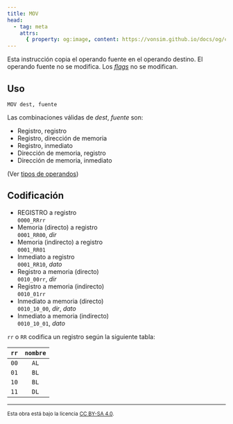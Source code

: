 ```yaml
---
title: MOV
head:
  - tag: meta
    attrs:
      { property: og:image, content: https://vonsim.github.io/docs/og/cpu/instructions/mov.png }
---
```


Esta instrucción copia el operando fuente en el operando destino. El operando fuente no se modifica. Los [_flags_](/docs/cpu/#flags) no se modifican.

## Uso

```vonsim
MOV dest, fuente
```

Las combinaciones válidas de _dest_, _fuente_ son:

- Registro, registro
- Registro, dirección de memoria
- Registro, inmediato
- Dirección de memoria, registro
- Dirección de memoria, inmediato

(Ver [tipos de operandos](/docs/cpu/assembly/#operandos))

## Codificación

- REGISTRO a registro  
  `0000_RRrr`
- Memoria (directo) a registro  
  `0001_RR00`, _dir_
- Memoria (indirecto) a registro  
  `0001_RR01`
- Inmediato a registro  
  `0001_RR10`, _dato_
- Registro a memoria (directo)  
  `0010_00rr`, _dir_
- Registro a memoria (indirecto)  
  `0010_01rr`
- Inmediato a memoria (directo)  
  `0010_10_00`, _dir_, _dato_
- Inmediato a memoria (indirecto)  
  `0010_10_01`, _dato_

`rr` o `RR` codifica un registro según la siguiente tabla:

| `rr` | `nombre` |
| :---: | :---: | 
| `00` | `AL`  | 
| `01` | `BL`  | 
| `10` | `BL`  | 
| `11` | `DL`  | 



---

<small>Esta obra está bajo la licencia <a target="_blank" rel="license noopener noreferrer" href="http://creativecommons.org/licenses/by-sa/4.0/">CC BY-SA 4.0</a>.</small>
